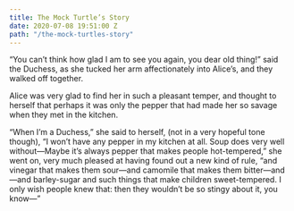 ```yaml
---
title: The Mock Turtle’s Story
date: 2020-07-08 19:51:00 Z
path: "/the-mock-turtles-story"
---
```


 “You can’t think how glad I am to see you again, you dear old thing!” said the Duchess, as she tucked her arm affectionately into Alice’s, and they walked off together.

Alice was very glad to find her in such a pleasant temper, and thought to herself that perhaps it was only the pepper that had made her so savage when they met in the kitchen.

“When I’m a Duchess,” she said to herself, (not in a very hopeful tone though), “I won’t have any pepper in my kitchen at all. Soup does very well without—Maybe it’s always pepper that makes people hot-tempered,” she went on, very much pleased at having found out a new kind of rule, “and vinegar that makes them sour—and camomile that makes them bitter—and—and barley-sugar and such things that make children sweet-tempered. I only wish people knew that: then they wouldn’t be so stingy about it, you know—” 